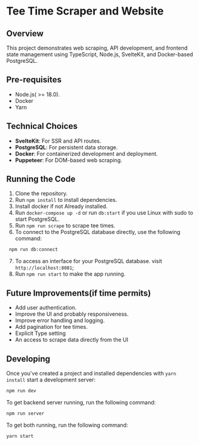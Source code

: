 
# Tee Time Scraper and Website

## Overview
This project demonstrates web scraping, API development, and frontend state management using TypeScript, Node.js, SvelteKit, and Docker-based PostgreSQL.

## Pre-requisites
- Node.js( >= 18.0).
- Docker
- Yarn

## Technical Choices
- **SvelteKit**: For SSR and API routes.
- **PostgreSQL**: For persistent data storage.
- **Docker**: For containerized development and deployment.
- **Puppeteer**: For DOM-based web scraping.

## Running the Code
1. Clone the repository.
2. Run `npm install` to install dependencies.
3. Install docker if not Already installed.
4. Run `docker-compose up -d` or run `db:start` if you use Linux with sudo to start PostgreSQL.
5. Run `npm run scrape` to scrape tee times.
6. To connect to the PostgreSQL database directly, use the following command:
```bash
 npm run db:connect
 ```
7. To access an interface for your PostgreSQL database. visit `http://localhost:8081`;
8. Run `npm run start` to make the app running.


## Future Improvements(if time permits)
- Add user authentication.
- Improve the UI and probably responsiveness.
- Improve error handling and logging.
- Add pagination for tee times.
- Explicit Type setting
- An access to scrape data directly from the UI
## Developing



Once you've created a project and installed dependencies with `yarn install`  start a development server:

```bash
npm run dev
```


To get backend server running, run the following command:

```bash
npm run server

```

To get both running, run the following command:

```bash
yarn start

```

